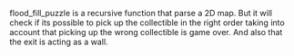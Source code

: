 flood_fill_puzzle is a recursive function that parse a 2D map.
But it will check if its possible to pick up the collectible in the right order taking into account that picking up the wrong collectible is game over.
And also that the exit is acting as a wall.
